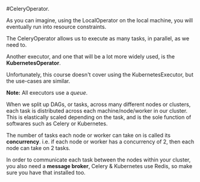 #CeleryOperator.

As you can imagine, using the LocalOperator on the local machine, you will eventually run into resource constraints.

The CeleryOperator allows us to execute as many tasks, in parallel, as we need to.

Another executor, and one that will be a lot more widely used, is the **KubernetesOperator**.

Unfortunately, this course doesn't cover using the KubernetesExecutor, but the use-cases are similar.

**Note:** All executors use a *queue*.

When we split up DAGs, or tasks, across many different nodes or clusters, each task is distributed across each machine/node/worker in our cluster. This is elastically scaled depending on the task, and is the sole function of softwares such as Celery or Kubernetes.

The number of tasks each node or worker can take on is called its **concurrency**. i.e. if each node or worker has a concurrency of 2, then each node can take on 2 tasks.

In order to communicate each task between the nodes within your cluster, you also need a **message broker**, Celery & Kubernetes use Redis, so make sure you have that installed too.